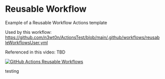 # Reusable Workflow

Example of a Reusable Workflow Actions template 

Used by this workflow: https://github.com/n3wt0n/ActionsTest/blob/main/.github/workflows/reusableWorkflowsUser.yml

Referenced in this video: TBD

[![GitHub Actions Reusable Workflows](https://img.youtube.com/vi/XXXX/0.jpg)](https://www.youtube.com/watch?v=XXXX)

testing
